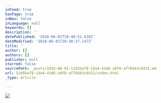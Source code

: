 ```yaml
---
inFeed: true
hasPage: true
inNav: false
inLanguage: null
keywords: []
description: ''
datePublished: '2016-06-01T20:40:51.910Z'
dateModified: '2016-06-01T20:40:37.147Z'
title: ''
author: []
authors: []
publisher: null
starred: false
sourcePath: _posts/2016-06-01-51d5ba78-1da4-43d6-a8f8-af76843c8432.md
url: 51d5ba78-1da4-43d6-a8f8-af76843c8432/index.html
_type: Article

---
```

![](https://the-grid-user-content.s3-us-west-2.amazonaws.com/f8543bb5-e926-40f9-8bdb-f45c711ba411.jpg)